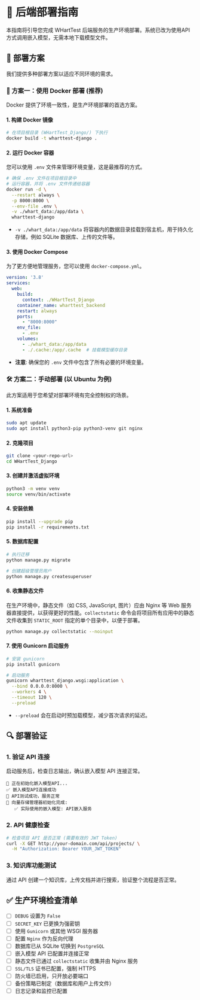 # 🏢 后端部署指南

本指南将引导您完成 WHartTest 后端服务的生产环境部署。系统已改为使用API方式调用嵌入模型，无需本地下载模型文件。


## 🚀 部署方案

我们提供多种部署方案以适应不同环境的需求。

### 🐳 方案一：使用 Docker 部署 (推荐)

Docker 提供了环境一致性，是生产环境部署的首选方案。

#### 1. 构建 Docker 镜像
```bash
# 在项目根目录 (WHartTest_Django/) 下执行
docker build -t wharttest-django .
```

#### 2. 运行 Docker 容器

您可以使用 `.env` 文件来管理环境变量，这是最推荐的方式。

```bash
# 确保 .env 文件在项目根目录中
# 运行容器，并将 .env 文件传递给容器
docker run -d \
  --restart always \
  -p 8000:8000 \
  --env-file .env \
  -v ./whart_data:/app/data \
  wharttest-django
```
*   `-v ./whart_data:/app/data` 将容器内的数据目录挂载到宿主机，用于持久化存储，例如 SQLite 数据库、上传的文件等。

#### 3. 使用 Docker Compose
为了更方便地管理服务，您可以使用 `docker-compose.yml`。

```yaml
version: '3.8'
services:
  web:
    build:
      context: ./WHartTest_Django
    container_name: wharttest_backend
    restart: always
    ports:
      - "8000:8000"
    env_file:
      - .env
    volumes:
      - ./whart_data:/app/data
      - ./.cache:/app/.cache  # 挂载模型缓存目录
```
*   **注意**: 确保您的 `.env` 文件中包含了所有必要的环境变量。

### 🛠️ 方案二：手动部署 (以 Ubuntu 为例)

此方案适用于您希望对部署环境有完全控制权的场景。

#### 1. 系统准备
```bash
sudo apt update
sudo apt install python3-pip python3-venv git nginx
```

#### 2. 克隆项目
```bash
git clone <your-repo-url>
cd WHartTest_Django
```

#### 3. 创建并激活虚拟环境
```bash
python3 -m venv venv
source venv/bin/activate
```

#### 4. 安装依赖
```bash
pip install --upgrade pip
pip install -r requirements.txt
```

#### 5. 数据库配置
```bash
# 执行迁移
python manage.py migrate

# 创建超级管理员用户
python manage.py createsuperuser
```

#### 6. 收集静态文件
在生产环境中，静态文件（如 CSS, JavaScript, 图片）应由 Nginx 等 Web 服务器直接提供，以获得更好的性能。`collectstatic` 命令会将项目所有应用中的静态文件收集到 `STATIC_ROOT` 指定的单个目录中，以便于部署。
```bash
python manage.py collectstatic --noinput
```

#### 7. 使用 Gunicorn 启动服务
```bash
# 安装 gunicorn
pip install gunicorn

# 启动服务
gunicorn wharttest_django.wsgi:application \
  --bind 0.0.0.0:8000 \
  --workers 4 \
  --timeout 120 \
  --preload
```
*   `--preload` 会在启动时预加载模型，减少首次请求的延迟。


## 🔍 部署验证

### 1. 验证 API 连接
启动服务后，检查日志输出，确认嵌入模型 API 连接正常。
```log
🚀 正在初始化嵌入模型API...
✅ 嵌入模型API连接成功
🧪 API测试成功，服务正常
🤖 向量存储管理器初始化完成:
   ✅ 实际使用的嵌入模型: API嵌入服务
```

### 2. API 健康检查
```bash
# 检查项目 API 是否正常 (需要有效的 JWT Token)
curl -X GET http://your-domain.com/api/projects/ \
  -H "Authorization: Bearer YOUR_JWT_TOKEN"
```

### 3. 知识库功能测试
通过 API 创建一个知识库，上传文档并进行搜索，验证整个流程是否正常。

## ✅ 生产环境检查清单

- [ ] `DEBUG` 设置为 `False`
- [ ] `SECRET_KEY` 已更换为强密钥
- [ ] 使用 `Gunicorn` 或其他 WSGI 服务器
- [ ] 配置 `Nginx` 作为反向代理
- [ ] 数据库已从 SQLite 切换到 `PostgreSQL`
- [ ] 嵌入模型 API 已配置并连接正常
- [ ] 静态文件已通过 `collectstatic` 收集并由 Nginx 服务
- [ ] `SSL/TLS` 证书已配置，强制 HTTPS
- [ ] 防火墙已启用，只开放必要端口
- [ ] 备份策略已制定（数据库和用户上传文件）
- [ ] 日志记录和监控已配置
